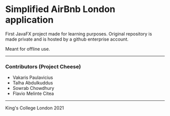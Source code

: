 # Simplified AirBnb London application

First JavaFX project made for learning purposes. Original repository is made private and is hosted by a github enterprise account.

Meant for offline use.

*** 

### Contributors (Project Cheese)

* Vakaris Paulavicius
* Talha Abdulkuddus
* Sowrab Chowdhury
* Flavio Melinte Citea

***

King's College London    2021



